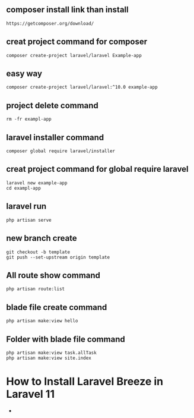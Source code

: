 ## composer install link than install

```
https://getcomposer.org/download/

```

## creat project command for composer

```
composer create-project laravel/laravel Example-app

```
## easy way
```
composer create-project laravel/laravel:^10.0 example-app

```
## project delete command

```
rm -fr exampl-app
```

## laravel installer command

```
composer global require laravel/installer
```

## creat project command for  global require laravel
```
laravel new example-app
cd exampl-app

```


## laravel run

```
php artisan serve

```
## new branch create

```
git checkout -b template
git push --set-upstream origin template
```
## All route show command

```
php artisan route:list
```
## blade file create command

```
php artisan make:view hello

```
## Folder with blade file command

```
php artisan make:view task.allTask
php artisan make:view site.index
```

# How to Install Laravel Breeze in Laravel 11
-

